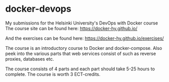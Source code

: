 # docker-devops
My submissions for the Helsinki University's DevOps with Docker course
The course site can be found here: https://docker-hy.github.io/

And the exercises can be found here: https://docker-hy.github.io/exercises/

The course is an introductory course to Docker and docker-compose.
Also peek into the various parts that web services consist of such as reverse proxies, databases etc.

The course consists of 4 parts and each part should take 5-25 hours to complete.
The course is worth 3 ECT-credits.
